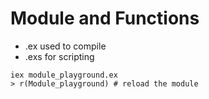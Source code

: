 # Module and Functions

- .ex used to compile
- .exs for scripting

```shell
iex module_playground.ex
> r(Module_playground) # reload the module
```
